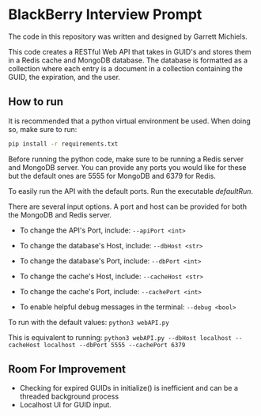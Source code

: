 # BlackBerry Interview Prompt
The code in this repository was written and designed by Garrett Michiels.

This code creates a RESTful Web API that takes in GUID's and stores them in a Redis cache and MongoDB database.
The database is formatted as a collection where each entry is a document in a collection containing the GUID, the expiration, and the user.

## How to run
It is recommended that a python virtual environment be used. When doing so, make sure to run:
```bash
pip install -r requirements.txt
```

Before running the python code, make sure to be running a Redis server and MongoDB server. You can provide any ports you would like for these but the default ones are 5555 for MongoDB and 6379 for Redis.

To easily run the API with the default ports. Run the executable _defaultRun_.

There are several input options. A port and host can be provided for both the MongoDB and Redis server.

* To change the API's Port, include: ```--apiPort <int>```

* To change the database's Host, include: ```--dbHost <str>```

* To change the database's Port, include: ```--dbPort <int>```

* To change the cache's Host, include: ```--cacheHost <str>```

* To change the cache's Port, include: ```--cachePort <int>```

* To enable helpful debug messages in the terminal: ```--debug <bool>```

To run with the default values:
```python3 webAPI.py```

This is equivalent to running:
```python3 webAPI.py --dbHost localhost --cacheHost localhost --dbPort 5555 --cachePort 6379```


## Room For Improvement
- Checking for expired GUIDs in initialize() is inefficient and can be a threaded background process
- Localhost UI for GUID input.
